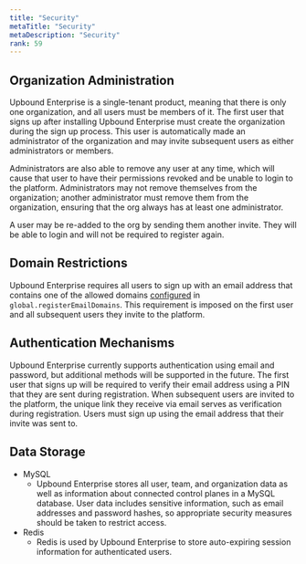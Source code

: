 ```yaml
---
title: "Security"
metaTitle: "Security"
metaDescription: "Security"
rank: 59
---
```


## Organization Administration

Upbound Enterprise is a single-tenant product, meaning that there is only one
organization, and all users must be members of it. The first user that signs up
after installing Upbound Enterprise must create the organization during the sign
up process. This user is automatically made an administrator of the organization
and may invite subsequent users as either administrators or members.

Administrators are also able to remove any user at any time, which will cause
that user to have their permissions revoked and be unable to login to the
platform. Administrators may not remove themselves from the organization;
another administrator must remove them from the organization, ensuring that the
org always has at least one administrator.

A user may be re-added to the org by sending them another invite. They will be
able to login and will not be required to register again.

## Domain Restrictions

Upbound Enterprise requires all users to sign up with an email address that
contains one of the allowed domains [configured] in
`global.registerEmailDomains`. This requirement is imposed on the first user and
all subsequent users they invite to the platform.

## Authentication Mechanisms

Upbound Enterprise currently supports authentication using email and password,
but additional methods will be supported in the future. The first user that
signs up will be required to verify their email address using a PIN that they
are sent during registration. When subsequent users are invited to the platform,
the unique link they receive via email serves as verification during
registration. Users must sign up using the email address that their invite was
sent to.

## Data Storage

- MySQL 
  - Upbound Enterprise stores all user, team, and organization data as well as
    information about connected control planes in a MySQL database. User data
    includes sensitive information, such as email addresses and password hashes,
    so appropriate security measures should be taken to restrict access.
- Redis
  - Redis is used by Upbound Enterprise to store auto-expiring session
    information for authenticated users.

<!-- Named Links -->
[configured]: ../globals#configure-allowed-registration-domains